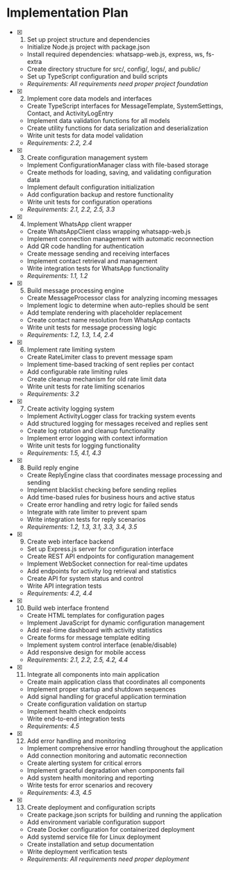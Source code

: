 # Implementation Plan

- [x] 1. Set up project structure and dependencies
  - Initialize Node.js project with package.json
  - Install required dependencies: whatsapp-web.js, express, ws, fs-extra
  - Create directory structure for src/, config/, logs/, and public/
  - Set up TypeScript configuration and build scripts
  - _Requirements: All requirements need proper project foundation_

- [x] 2. Implement core data models and interfaces
  - Create TypeScript interfaces for MessageTemplate, SystemSettings, Contact, and ActivityLogEntry
  - Implement data validation functions for all models
  - Create utility functions for data serialization and deserialization
  - Write unit tests for data model validation
  - _Requirements: 2.2, 2.4_

- [x] 3. Create configuration management system
  - Implement ConfigurationManager class with file-based storage
  - Create methods for loading, saving, and validating configuration data
  - Implement default configuration initialization
  - Add configuration backup and restore functionality
  - Write unit tests for configuration operations
  - _Requirements: 2.1, 2.2, 2.5, 3.3_

- [x] 4. Implement WhatsApp client wrapper


  - Create WhatsAppClient class wrapping whatsapp-web.js
  - Implement connection management with automatic reconnection
  - Add QR code handling for authentication
  - Create message sending and receiving interfaces
  - Implement contact retrieval and management
  - Write integration tests for WhatsApp functionality
  - _Requirements: 1.1, 1.2_

- [x] 5. Build message processing engine


  - Create MessageProcessor class for analyzing incoming messages
  - Implement logic to determine when auto-replies should be sent
  - Add template rendering with placeholder replacement
  - Create contact name resolution from WhatsApp contacts
  - Write unit tests for message processing logic
  - _Requirements: 1.2, 1.3, 1.4, 2.4_

- [x] 6. Implement rate limiting system


  - Create RateLimiter class to prevent message spam
  - Implement time-based tracking of sent replies per contact
  - Add configurable rate limiting rules
  - Create cleanup mechanism for old rate limit data
  - Write unit tests for rate limiting scenarios
  - _Requirements: 3.2_

- [x] 7. Create activity logging system


  - Implement ActivityLogger class for tracking system events
  - Add structured logging for messages received and replies sent
  - Create log rotation and cleanup functionality
  - Implement error logging with context information
  - Write unit tests for logging functionality
  - _Requirements: 1.5, 4.1, 4.3_

- [x] 8. Build reply engine


  - Create ReplyEngine class that coordinates message processing and sending
  - Implement blacklist checking before sending replies
  - Add time-based rules for business hours and active status
  - Create error handling and retry logic for failed sends
  - Integrate with rate limiter to prevent spam
  - Write integration tests for reply scenarios
  - _Requirements: 1.2, 1.3, 3.1, 3.3, 3.4, 3.5_

- [x] 9. Create web interface backend


  - Set up Express.js server for configuration interface
  - Create REST API endpoints for configuration management
  - Implement WebSocket connection for real-time updates
  - Add endpoints for activity log retrieval and statistics
  - Create API for system status and control
  - Write API integration tests
  - _Requirements: 4.2, 4.4_

- [x] 10. Build web interface frontend



  - Create HTML templates for configuration pages
  - Implement JavaScript for dynamic configuration management
  - Add real-time dashboard with activity statistics
  - Create forms for message template editing
  - Implement system control interface (enable/disable)
  - Add responsive design for mobile access
  - _Requirements: 2.1, 2.2, 2.5, 4.2, 4.4_

- [x] 11. Integrate all components into main application



  - Create main application class that coordinates all components
  - Implement proper startup and shutdown sequences
  - Add signal handling for graceful application termination
  - Create configuration validation on startup
  - Implement health check endpoints
  - Write end-to-end integration tests
  - _Requirements: 4.5_

- [x] 12. Add error handling and monitoring

























  - Implement comprehensive error handling throughout the application
  - Add connection monitoring and automatic reconnection
  - Create alerting system for critical errors
  - Implement graceful degradation when components fail
  - Add system health monitoring and reporting
  - Write tests for error scenarios and recovery
  - _Requirements: 4.3, 4.5_




- [x] 13. Create deployment and configuration scripts





  - Create package.json scripts for building and running the application
  - Add environment variable configuration support
  - Create Docker configuration for containerized deployment
  - Add systemd service file for Linux deployment
  - Create installation and setup documentation
  - Write deployment verification tests
  - _Requirements: All requirements need proper deployment_